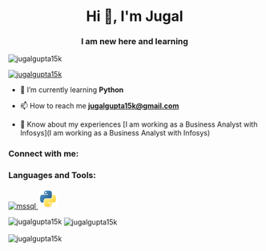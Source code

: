 <h1 align="center">Hi 👋, I'm Jugal</h1>
<h3 align="center">I am new here and learning</h3>

<p align="left"> <img src="https://komarev.com/ghpvc/?username=jugalgupta15k&label=Profile%20views&color=0e75b6&style=flat" alt="jugalgupta15k" /> </p>

<p align="left"> <a href="https://github.com/ryo-ma/github-profile-trophy"><img src="https://github-profile-trophy.vercel.app/?username=jugalgupta15k" alt="jugalgupta15k" /></a> </p>

- 🌱 I’m currently learning **Python**

- 📫 How to reach me **jugalgupta15k@gmail.com**

- 📄 Know about my experiences [I am working as a Business Analyst with Infosys](I am working as a Business Analyst with Infosys)

<h3 align="left">Connect with me:</h3>
<p align="left">
</p>

<h3 align="left">Languages and Tools:</h3>
<p align="left"> <a href="https://www.microsoft.com/en-us/sql-server" target="_blank" rel="noreferrer"> <img src="https://www.svgrepo.com/show/303229/microsoft-sql-server-logo.svg" alt="mssql" width="40" height="40"/> </a> <a href="https://www.python.org" target="_blank" rel="noreferrer"> <img src="https://raw.githubusercontent.com/devicons/devicon/master/icons/python/python-original.svg" alt="python" width="40" height="40"/> </a> </p>

<p><img align="left" src="https://github-readme-stats.vercel.app/api/top-langs?username=jugalgupta15k&show_icons=true&locale=en&layout=compact" alt="jugalgupta15k" /></p>

<p>&nbsp;<img align="center" src="https://github-readme-stats.vercel.app/api?username=jugalgupta15k&show_icons=true&locale=en" alt="jugalgupta15k" /></p>

<p><img align="center" src="https://github-readme-streak-stats.herokuapp.com/?user=jugalgupta15k&" alt="jugalgupta15k" /></p>
